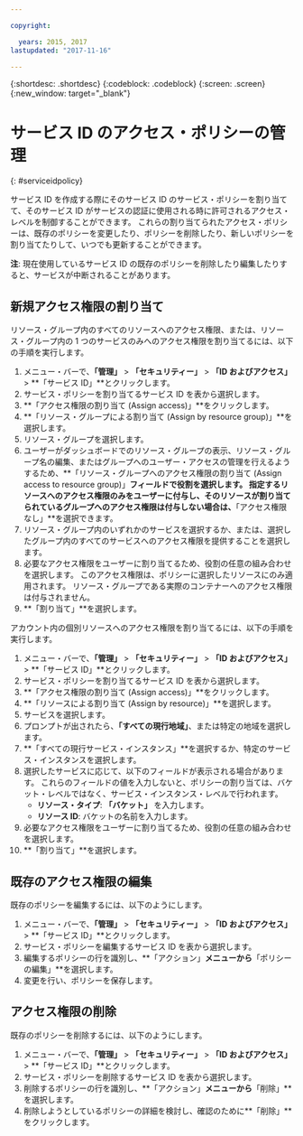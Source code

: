 ```yaml
---

copyright:

  years: 2015, 2017
lastupdated: "2017-11-16"

---
```


{:shortdesc: .shortdesc}
{:codeblock: .codeblock}
{:screen: .screen}
{:new_window: target="_blank"}

# サービス ID のアクセス・ポリシーの管理
{: #serviceidpolicy}

サービス ID を作成する際にそのサービス ID のサービス・ポリシーを割り当てて、そのサービス ID がサービスの認証に使用される時に許可されるアクセス・レベルを制御することができます。 これらの割り当てられたアクセス・ポリシーは、既存のポリシーを変更したり、ポリシーを削除したり、新しいポリシーを割り当てたりして、いつでも更新することができます。 

**注**: 現在使用しているサービス ID の既存のポリシーを削除したり編集したりすると、サービスが中断されることがあります。

## 新規アクセス権限の割り当て

リソース・グループ内のすべてのリソースへのアクセス権限、または、リソース・グループ内の 1 つのサービスのみへのアクセス権限を割り当てるには、以下の手順を実行します。

1. メニュー・バーで、**「管理」** &gt; **「セキュリティー」** &gt; **「ID およびアクセス」** &gt; **「サービス ID」**とクリックします。
2. サービス・ポリシーを割り当てるサービス ID を表から選択します。
3. **「アクセス権限の割り当て (Assign access)」**をクリックします。
4. **「リソース・グループによる割り当て (Assign by resource group)」**を選択します。
5. リソース・グループを選択します。
6. ユーザーがダッシュボードでのリソース・グループの表示、リソース・グループ名の編集、またはグループへのユーザー・アクセスの管理を行えるようするため、**「リソース・グループへのアクセス権限の割り当て (Assign access to resource group)」**フィールドで役割を選択します。 指定するリソースへのアクセス権限のみをユーザーに付与し、そのリソースが割り当てられているグループへのアクセス権限は付与しない場合は、**「アクセス権限なし」**を選択できます。
7. リソース・グループ内のいずれかのサービスを選択するか、または、選択したグループ内のすべてのサービスへのアクセス権限を提供することを選択します。
8. 必要なアクセス権限をユーザーに割り当てるため、役割の任意の組み合わせを選択します。 このアクセス権限は、ポリシーに選択したリソースにのみ適用されます。 リソース・グループである実際のコンテナーへのアクセス権限は付与されません。
9. **「割り当て」**を選択します。

アカウント内の個別リソースへのアクセス権限を割り当てるには、以下の手順を実行します。 

1. メニュー・バーで、**「管理」** &gt; **「セキュリティー」** &gt; **「ID およびアクセス」** &gt; **「サービス ID」**とクリックします。
2. サービス・ポリシーを割り当てるサービス ID を表から選択します。
3. **「アクセス権限の割り当て (Assign access)」**をクリックします。
4. **「リソースによる割り当て (Assign by resource)」**を選択します。
5. サービスを選択します。
6. プロンプトが出されたら、**「すべての現行地域」**、または特定の地域を選択します。 
7. **「すべての現行サービス・インスタンス」**を選択するか、特定のサービス・インスタンスを選択します。
8. 選択したサービスに応じて、以下のフィールドが表示される場合があります。 これらのフィールドの値を入力しないと、ポリシーの割り当ては、バケット・レベルではなく、サービス・インスタンス・レベルで行われます。 
    * **リソース・タイプ**: **「バケット」** を入力します。
    * **リソース ID**: バケットの名前を入力します。
9. 必要なアクセス権限をユーザーに割り当てるため、役割の任意の組み合わせを選択します。
10. **「割り当て」**を選択します。



## 既存のアクセス権限の編集

既存のポリシーを編集するには、以下のようにします。

1. メニュー・バーで、**「管理」** &gt; **「セキュリティー」** &gt; **「ID およびアクセス」** &gt; **「サービス ID」**とクリックします。
2. サービス・ポリシーを編集するサービス ID を表から選択します。
3. 編集するポリシーの行を識別し、**「アクション」**メニューから**「ポリシーの編集」**を選択します。
4. 変更を行い、ポリシーを保存します。

## アクセス権限の削除

既存のポリシーを削除するには、以下のようにします。

1. メニュー・バーで、**「管理」** &gt; **「セキュリティー」** &gt; **「ID およびアクセス」** &gt; **「サービス ID」**とクリックします。
2. サービス・ポリシーを削除するサービス ID を表から選択します。
3. 削除するポリシーの行を識別し、**「アクション」**メニューから**「削除」**を選択します。
4. 削除しようとしているポリシーの詳細を検討し、確認のために**「削除」**をクリックします。
